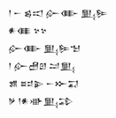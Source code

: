 <div class='block'>
<div class='line'>𒁹 𒀸 𒌗𒀊 𒅎𒂂 𒅅𒌉</div>
<div class='line'>𒀭𒈪 𒆳𒆳</div>
<div class='line'>𒅎𒂂 𒅅𒌉𒈠</div>
<div class='line'>𒁹 𒅎𒍇𒇻 𒁺𒅅</div>
<div class='line'>𒂙 𒊺𒄑𒉌 𒀸𒁍𒍑</div>
<div class='line'>𒃻 𒁹𒀭𒀝𒅅𒁉</div>
</div>